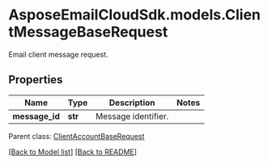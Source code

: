 # AsposeEmailCloudSdk.models.ClientMessageBaseRequest

Email client message request.             

## Properties
Name | Type | Description | Notes
------------ | ------------- | ------------- | -------------
**message_id** |**str** |Message identifier.              |

Parent class: [ClientAccountBaseRequest](ClientAccountBaseRequest.md)



[[Back to Model list]](Models.md) [[Back to README]](README.md)

